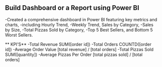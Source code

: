 ## Build Dashboard or a Report using Power BI

-Created a comprehensive dashboard in Power BI featuring key metrics and charts, 
-including Hourly Trend, 
-Weekly Trend, Sales by Category, 
-Sales by Size, 
-Total Pizzas Sold by Category, 
-Top 5 Best Sellers, and Bottom 5 Worst Sellers.

** KPI’S**
-Total Revenue SUM([order id])
-Total Orders COUNTD([order id])
-Average Order Value [total revenue] / [total orders]
-Total Pizzas Sold SUM([quantity])
-Average Pizzas Per Order [total pizzas sold] / [total orders]
